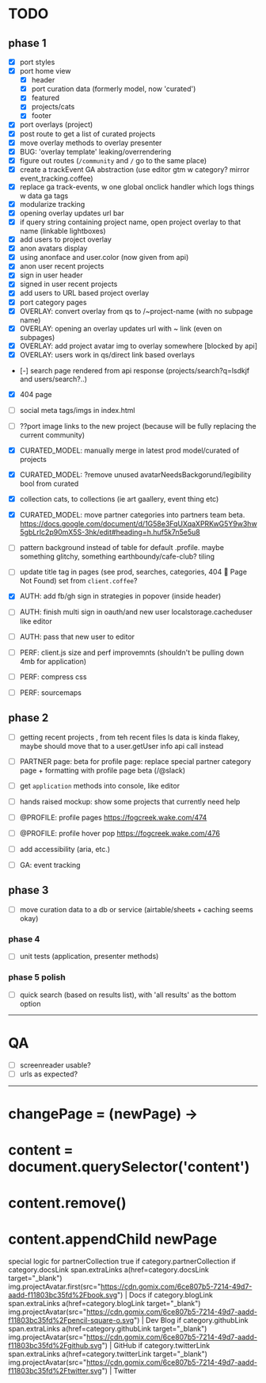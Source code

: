 # TODO

## phase 1

- [x] port styles
- [x] port home view
  - [x] header
  - [x] port curation data (formerly model, now 'curated')
  - [x] featured
  - [x] projects/cats
  - [x] footer
- [x] port overlays (project)
- [x] post route to get a list of curated projects
- [x] move overlay methods to overlay presenter
- [x] BUG: 'overlay template' leaking/overrendering
- [x] figure out routes (`/community` and `/` go to the same place)
- [x] create a trackEvent GA abstraction (use editor gtm w category? mirror event_tracking.coffee)
- [x] replace ga track-events, w one global onclick handler which logs things w data ga tags 
- [x] modularize tracking
- [x] opening overlay updates url bar
- [x] if query string containing project name, open project overlay to that name (linkable lightboxes)
- [x] add users to project overlay 
- [x] anon avatars display
- [x] using anonface and user.color (now given from api)
- [x] anon user recent projects
- [x] sign in user header
- [x] signed in user recent projects
- [x] add users to URL based project overlay
- [x] port category pages
- [x] OVERLAY: convert overlay from qs to /~project-name (with no subpage name)
- [x] OVERLAY: opening an overlay updates url with ~ link (even on subpages)
- [x] OVERLAY: add project avatar img to overlay somewhere [blocked by api]
- [x] OVERLAY: users work in qs/direct link based overlays

- [-] search page rendered from api response (projects/search?q=lsdkjf and users/search?..)

- [x] 404 page

- [ ] social meta tags/imgs in index.html


- [ ] ??port image links to the new project (because will be fully replacing the current community)

- [x] CURATED_MODEL: manually merge in latest prod model/curated of projects
- [x] CURATED_MODEL: ?remove unused avatarNeedsBackgorund/legibility bool from curated
- [x] collection cats, to collections (ie art gaallery, event thing etc)
- [x] CURATED_MODEL: move partner categories into partners team beta. https://docs.google.com/document/d/1G58e3FqUXqaXPRKwG5Y9w3hw5gbLrIc2p90mX5S-3hk/edit#heading=h.huf5k7n5e5u8


- [ ] pattern background instead of table for default .profile. maybe something glitchy, something earthboundy/cafe-club? tiling

- [ ] update title tag in pages (see prod, searches, categories, 404 👻 Page Not Found) set from `client.coffee`?

- [x] AUTH: add fb/gh sign in strategies in popover (inside header)
- [ ] AUTH: finish multi sign in oauth/and new user localstorage.cacheduser like editor
- [ ] AUTH: pass that new user to editor

- [ ] PERF: client.js size and perf improvemnts (shouldn't be pulling down 4mb for application)
- [ ] PERF: compress css
- [ ] PERF: sourcemaps

## phase 2

- [ ] getting recent projects , from teh recent files ls data is kinda flakey, maybe should move that to a user.getUser info api call instead
- [ ] PARTNER page: beta for profile page: replace special partner category page + formatting with profile page beta (/@slack)
- [ ] get `application` methods into console, like editor
- [ ] hands raised mockup: show some projects that currently need help
- [ ] @PROFILE: profile pages https://fogcreek.wake.com/474
- [ ] @PROFILE: profile hover pop https://fogcreek.wake.com/476
- [ ] add accessibility (aria, etc.)

- [ ] GA: event tracking 


## phase 3

- [ ] move curation data to a db or service (airtable/sheets + caching seems okay)

### phase 4

- [ ] unit tests (application, presenter methods)

### phase 5 polish

- [ ] quick search (based on results list), with 'all results' as the bottom option

---------------------

# QA

- [ ] screenreader usable?
- [ ] urls as expected?

----------------


# changePage = (newPage) ->
#   content = document.querySelector('content')
#   content.remove()
#   content.appendChild newPage


special logic for partnerCollection true
            if category.partnerCollection
              if category.docsLink
                span.extraLinks
                  a(href=category.docsLink target="_blank")
                    img.projectAvatar.first(src="https://cdn.gomix.com/6ce807b5-7214-49d7-aadd-f11803bc35fd%2Fbook.svg")
                    | Docs
              if category.blogLink
                span.extraLinks
                  a(href=category.blogLink target="_blank")
                    img.projectAvatar(src="https://cdn.gomix.com/6ce807b5-7214-49d7-aadd-f11803bc35fd%2Fpencil-square-o.svg")
                    | Dev Blog
              if category.githubLink
                span.extraLinks
                  a(href=category.githubLink target="_blank")
                    img.projectAvatar(src="https://cdn.gomix.com/6ce807b5-7214-49d7-aadd-f11803bc35fd%2Fgithub.svg")
                    | GitHub
              if category.twitterLink
                span.extraLinks
                  a(href=category.twitterLink target="_blank")
                    img.projectAvatar(src="https://cdn.gomix.com/6ce807b5-7214-49d7-aadd-f11803bc35fd%2Ftwitter.svg")
                    | Twitter  
